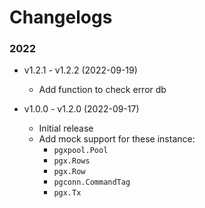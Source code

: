 # Changelogs

### 2022

- v1.2.1 - v1.2.2 (2022-09-19)
  - Add function to check error db

- v1.0.0 - v1.2.0 (2022-09-17)
    - Initial release
    - Add mock support for these instance:
      - `pgxpool.Pool`
      - `pgx.Rows`
      - `pgx.Row`
      - `pgconn.CommandTag`
      - `pgx.Tx`
